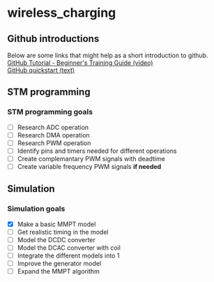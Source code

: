 # wireless_charging

## Github introductions
Below are some links that might help as a short introduction to github.\
[GitHub Tutorial - Beginner's Training Guide (video)](https://www.youtube.com/watch?v=iv8rSLsi1xo)\
[GitHub quickstart (text)](https://docs.github.com/en/get-started/quickstart/hello-world)

## STM programming
### STM programming goals
- [ ] Research ADC operation
- [ ] Research DMA operation
- [ ] Research PWM operation
- [ ] Identify pins and timers needed for different operations
- [ ] Create complemantary PWM signals with deadtime
- [ ] Create variable frequency PWM signals **if needed**

## Simulation
### Simulation goals
- [x] Make a basic MMPT model
- [ ] Get realistic timing in the model
- [ ] Model the DCDC converter
- [ ] Model the DCAC converter with coil
- [ ] Integrate the different models into 1
- [ ] Improve the generator model
- [ ] Expand the MMPT algorithm
